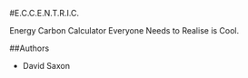 #E.C.C.E.N.T.R.I.C.

Energy Carbon Calculator Everyone Needs to Realise is Cool.

##Authors

* David Saxon